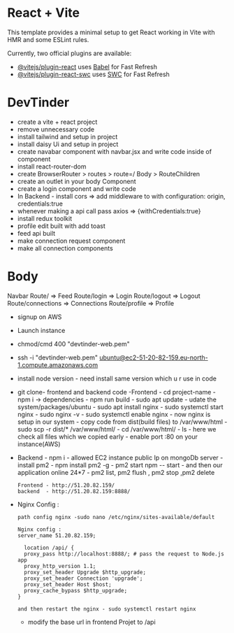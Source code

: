 # React + Vite

This template provides a minimal setup to get React working in Vite with HMR and some ESLint rules.

Currently, two official plugins are available:

- [@vitejs/plugin-react](https://github.com/vitejs/vite-plugin-react/blob/main/packages/plugin-react/README.md) uses [Babel](https://babeljs.io/) for Fast Refresh
- [@vitejs/plugin-react-swc](https://github.com/vitejs/vite-plugin-react-swc) uses [SWC](https://swc.rs/) for Fast Refresh

# DevTinder

- create a vite + react project
- remove unnecessary code
- install tailwind and setup in project
- install daisy Ui and setup in project
- create navabar component with navbar.jsx and write code inside of component
- install react-router-dom
- create BrowserRouter > routes > route=/ Body > RouteChildren
- create an outlet in your body Component
- create a login component and write code
- In Backend - install cors => add middleware to with configuration: origin, credentials:true
- whenever making a api call pass axios => {withCredentials:true}
- install redux toolkit
- profile edit built with add toast
- feed api built
- make connection request component
- make all connection components

# Body

Navbar
Route/ => Feed
Route/login => Login
Route/logout => Logout
Route/connections => Connections
Route/profile => Profile

<!-- aws command -->

- signup on AWS
- Launch instance
- chmod/cmd 400 "devtinder-web.pem"
- ssh -i "devtinder-web.pem" ubuntu@ec2-51-20-82-159.eu-north-1.compute.amazonaws.com
- install node version - need install same version which u r use in code
- git clone- frontend and backend code
  -Frontend - cd project-name - npm i -> dependencies - npm run build - sudo apt update - udate the system/packages/ubuntu - sudo apt install nginx - sudo systemctl start nginx - sudo nginx -v - sudo systemctl enable nginx - now nginx is setup in our system - copy code from dist(build files) to /var/www/html - sudo scp -r dist/\* /var/www/html/ - cd /var/www/html/ - ls - here we check all files which we copied early - enable port :80 on your instance(AWS)
- Backend - npm i - allowed EC2 instance public Ip on mongoDb server - install pm2 - npm install pm2 -g - pm2 start npm -- start - and then our application online 24\*7 - pm2 list, pm2 flush <name>, pm2 stop <name>,pm2 delete <name>

      Frontend - http://51.20.82.159/
      backend  - http://51.20.82.159:8888/

- Nginx Config : 

      path config nginx -sudo nano /etc/nginx/sites-available/default

      Nginx config :
      server_name 51.20.82.159;

        location /api/ {
        proxy_pass http://localhost:8888/; # pass the request to Node.js app
        proxy_http_version 1.1;
        proxy_set_header Upgrade $http_upgrade;
        proxy_set_header Connection 'upgrade';
        proxy_set_header Host $host;
        proxy_cache_bypass $http_upgrade;
      }

      and then restart the nginx - sudo systemctl restart nginx

     -  modify the base url in frontend Projet to /api
